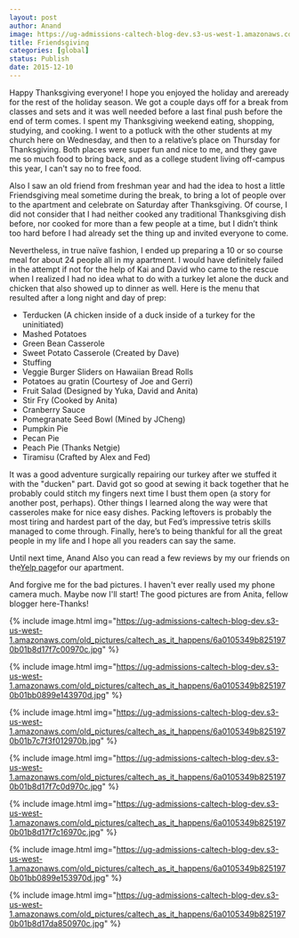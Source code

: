 ```yaml
---
layout: post
author: Anand
image: https://ug-admissions-caltech-blog-dev.s3-us-west-1.amazonaws.com/old_pictures/caltech_as_it_happens/6a0105349b8251970b01bb08980f0d970d.jpg
title: Friendsgiving 
categories: [global]
status: Publish
date: 2015-12-10
---
```


Happy Thanksgiving everyone!
I hope you enjoyed the holiday and areready for the rest of the holiday season. We got a couple days off for a break from classes and sets and it was well needed before a last final push before the end of term comes. I spent my Thanksgiving weekend eating, shopping, studying, and cooking. I went to a potluck with the other students at my church here on Wednesday, and then to a relative’s place on Thursday for Thanksgiving. Both places were super fun and nice to me, and they gave me so much food to bring back, and as a college student living off-campus this year, I can't say no to free food.

  Also I saw an old friend from freshman year and had the idea to host a little Friendsgiving meal sometime during the break, to bring a lot of people over to the apartment and celebrate on Saturday after Thanksgiving. Of course, I did not consider that I had neither cooked any traditional Thanksgiving dish before, nor cooked for more than a few people at a time, but I didn’t think too hard before I had already set the thing up and invited everyone to come.

Nevertheless, in true naïve fashion, I ended up preparing a 10 or so course meal for about 24 people all in my apartment. I would have definitely failed in the attempt if not for the help of Kai and David who came to the rescue when I realized I had no idea what to do with a turkey let alone the duck and chicken that also showed up to dinner as well. Here is the menu that resulted after a long night and day of prep:

- Terducken (A chicken inside of a duck inside of a turkey for the uninitiated)
- Mashed Potatoes
- Green Bean Casserole
- Sweet Potato Casserole (Created by Dave)
- Stuffing
- Veggie Burger Sliders on Hawaiian Bread Rolls
- Potatoes au gratin (Courtesy of Joe and Gerri)
- Fruit Salad (Designed by Yuka, David and Anita)
- Stir Fry (Cooked by Anita)
- Cranberry Sauce
- Pomegranate Seed Bowl (Mined by JCheng)
- Pumpkin Pie
- Pecan Pie
- Peach Pie (Thanks Netgie)
- Tiramisu (Crafted by Alex and Fed)

It was a good adventure surgically repairing our turkey after we stuffed it with the "ducken" part. David got so good at sewing it back together that he probably could stitch my fingers next time I bust them open (a story for another post, perhaps). Other things I learned along the way were that casseroles make for nice easy dishes. Packing leftovers is probably the most tiring and hardest part of the day, but Fed’s impressive tetris skills managed to come through. Finally, here’s to being thankful for all the great people in my life and I hope all you readers can say the same.

Until next time,
Anand
Also you can read a few reviews by my our friends on the<a href="https://www.yelp.com/biz/bro-house-pasadena-3">Yelp page</a>for our apartment.

And forgive me for the bad pictures. I haven't ever really used my phone camera much. Maybe now I'll start! The good pictures are from Anita, fellow blogger here-Thanks!


{% include image.html img="https://ug-admissions-caltech-blog-dev.s3-us-west-1.amazonaws.com/old_pictures/caltech_as_it_happens/6a0105349b8251970b01b8d17f7c00970c.jpg" %}

{% include image.html img="https://ug-admissions-caltech-blog-dev.s3-us-west-1.amazonaws.com/old_pictures/caltech_as_it_happens/6a0105349b8251970b01bb0899e143970d.jpg" %}

{% include image.html img="https://ug-admissions-caltech-blog-dev.s3-us-west-1.amazonaws.com/old_pictures/caltech_as_it_happens/6a0105349b8251970b01b7c7f3f012970b.jpg" %}

{% include image.html img="https://ug-admissions-caltech-blog-dev.s3-us-west-1.amazonaws.com/old_pictures/caltech_as_it_happens/6a0105349b8251970b01b8d17f7c0d970c.jpg" %}

{% include image.html img="https://ug-admissions-caltech-blog-dev.s3-us-west-1.amazonaws.com/old_pictures/caltech_as_it_happens/6a0105349b8251970b01b8d17f7c16970c.jpg" %}

{% include image.html img="https://ug-admissions-caltech-blog-dev.s3-us-west-1.amazonaws.com/old_pictures/caltech_as_it_happens/6a0105349b8251970b01bb0899e153970d.jpg" %}

{% include image.html img="https://ug-admissions-caltech-blog-dev.s3-us-west-1.amazonaws.com/old_pictures/caltech_as_it_happens/6a0105349b8251970b01b8d17da850970c.jpg" %}
